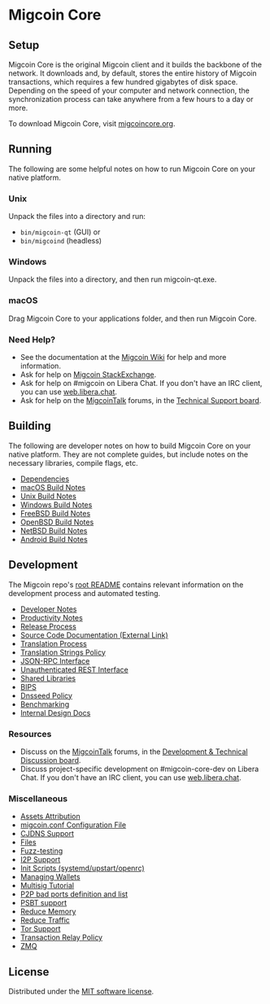 Migcoin Core
=============

Setup
---------------------
Migcoin Core is the original Migcoin client and it builds the backbone of the network. It downloads and, by default, stores the entire history of Migcoin transactions, which requires a few hundred gigabytes of disk space. Depending on the speed of your computer and network connection, the synchronization process can take anywhere from a few hours to a day or more.

To download Migcoin Core, visit [migcoincore.org](https://migcoincore.org/en/download/).

Running
---------------------
The following are some helpful notes on how to run Migcoin Core on your native platform.

### Unix

Unpack the files into a directory and run:

- `bin/migcoin-qt` (GUI) or
- `bin/migcoind` (headless)

### Windows

Unpack the files into a directory, and then run migcoin-qt.exe.

### macOS

Drag Migcoin Core to your applications folder, and then run Migcoin Core.

### Need Help?

* See the documentation at the [Migcoin Wiki](https://en.migcoin.it/wiki/Main_Page)
for help and more information.
* Ask for help on [Migcoin StackExchange](https://migcoin.stackexchange.com).
* Ask for help on #migcoin on Libera Chat. If you don't have an IRC client, you can use [web.libera.chat](https://web.libera.chat/#migcoin).
* Ask for help on the [MigcoinTalk](https://migcointalk.org/) forums, in the [Technical Support board](https://migcointalk.org/index.php?board=4.0).

Building
---------------------
The following are developer notes on how to build Migcoin Core on your native platform. They are not complete guides, but include notes on the necessary libraries, compile flags, etc.

- [Dependencies](dependencies.md)
- [macOS Build Notes](build-osx.md)
- [Unix Build Notes](build-unix.md)
- [Windows Build Notes](build-windows.md)
- [FreeBSD Build Notes](build-freebsd.md)
- [OpenBSD Build Notes](build-openbsd.md)
- [NetBSD Build Notes](build-netbsd.md)
- [Android Build Notes](build-android.md)

Development
---------------------
The Migcoin repo's [root README](/README.md) contains relevant information on the development process and automated testing.

- [Developer Notes](developer-notes.md)
- [Productivity Notes](productivity.md)
- [Release Process](release-process.md)
- [Source Code Documentation (External Link)](https://doxygen.migcoincore.org/)
- [Translation Process](translation_process.md)
- [Translation Strings Policy](translation_strings_policy.md)
- [JSON-RPC Interface](JSON-RPC-interface.md)
- [Unauthenticated REST Interface](REST-interface.md)
- [Shared Libraries](shared-libraries.md)
- [BIPS](bips.md)
- [Dnsseed Policy](dnsseed-policy.md)
- [Benchmarking](benchmarking.md)
- [Internal Design Docs](design/)

### Resources
* Discuss on the [MigcoinTalk](https://migcointalk.org/) forums, in the [Development & Technical Discussion board](https://migcointalk.org/index.php?board=6.0).
* Discuss project-specific development on #migcoin-core-dev on Libera Chat. If you don't have an IRC client, you can use [web.libera.chat](https://web.libera.chat/#migcoin-core-dev).

### Miscellaneous
- [Assets Attribution](assets-attribution.md)
- [migcoin.conf Configuration File](migcoin-conf.md)
- [CJDNS Support](cjdns.md)
- [Files](files.md)
- [Fuzz-testing](fuzzing.md)
- [I2P Support](i2p.md)
- [Init Scripts (systemd/upstart/openrc)](init.md)
- [Managing Wallets](managing-wallets.md)
- [Multisig Tutorial](multisig-tutorial.md)
- [P2P bad ports definition and list](p2p-bad-ports.md)
- [PSBT support](psbt.md)
- [Reduce Memory](reduce-memory.md)
- [Reduce Traffic](reduce-traffic.md)
- [Tor Support](tor.md)
- [Transaction Relay Policy](policy/README.md)
- [ZMQ](zmq.md)

License
---------------------
Distributed under the [MIT software license](/COPYING).
